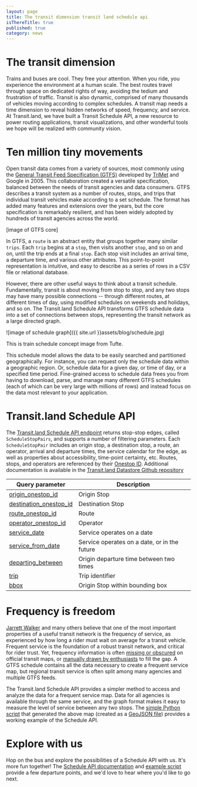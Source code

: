 ```yaml
---
layout: page
title: The transit dimension transit land schedule api
isThereTitle: true
published: true
category: news
---
```

# The transit dimension

Trains and buses are cool. They free your attention. When you ride, you experience the environment at a human scale. The best routes travel through space on dedicated rights of way, avoiding the tedium and frustration of traffic. Transit is also dynamic, comprised of many thousands of vehicles moving according to complex schedules. A transit map needs a time dimension to reveal hidden networks of speed, frequency, and service. At Transit.land, we have built a Transit Schedule API, a new resource to power routing applications, transit visualizations, and other wonderful tools we hope will be realized with community vision.



# Ten million tiny movements

Open transit data comes from a variety of sources, most commonly using the [General Transit Feed Specification (GTFS)](https://developers.google.com/transit/gtfs/reference?hl=en) developed by [TriMet](http://trimet.org/) and Google in 2005. This collaboration created a versatile specification, balanced between the needs of transit agencies and data consumers. GTFS describes a transit system as a number of routes, stops, and trips that individual transit vehicles make according to a set schedule. The format has added many features and extensions over the years, but the core specification is remarkably resilient, and has been widely adopted by hundreds of transit agencies across the world.

<!-- more -->

[image of GTFS core]

In GTFS, a `route` is an abstract entity that groups together many similar `trips`. Each `trip` begins at a `stop`, then visits another `stop`, and so on and on, until the trip ends at a final `stop`. Each stop visit includes an arrival time, a departure time, and various other attributes. This point-to-point representation is intuitive, and easy to describe as a series of rows in a CSV file or relational database.

However, there are other useful ways to think about a transit schedule. Fundamentally, transit is about moving from stop to stop, and any two stops may have many possible connections -- through different routes, at different times of day, using modified schedules on weekends and holidays, and so on. The Transit.land Schedule API transforms GTFS schedule data into a set of connections between stops, representing the transit network as a large directed graph.

![image of schedule graph]({{ site.url }}assets/blog/schedule.jpg)

<p class = "caption"> This is train schedule concept image from Tufte. </p>

This schedule model allows the data to be easily searched and partitioned geographically. For instance, you can request only the schedule data within a geographic region. Or, schedule data for a given day, or time of day, or a specified time period. Fine-grained access to schedule data frees you from having to download, parse, and manage many different GTFS schedules (each of which can be very large with millions of rows) and instead focus on the data most relevant to your application.



# Transit.land Schedule API

The [Transit.land Schedule API endpoint](http://dev.transit.land/api/v1/schedule_stop_pairs) returns stop-stop edges, called `ScheduleStopPairs`, and supports a number of filtering parameters. Each `ScheduleStopPair` includes an origin stop, a destination stop, a route, an operator, arrival and departure times, the service calendar for the edge, as well as properties about accessibility, time-point certainty, etc. Routes, stops, and operators are referenced by their [Onestop ID](https://github.com/transitland/onestop-id-scheme/blob/master/introduction.md). Additional documentation is available in the [Transit.land Datastore Github repository](https://github.com/transitland/transitland-datastore/blob/master/doc/schedule_api.md)


| Query parameter        | Description |
|------------------------|-------------|
| [origin_onestop_id](http://dev.transit.land/api/v1/schedule_stop_pairs?origin_onestop_id=s-9q8znb12j1-embarcadero) | Origin Stop |
| [destination_onestop_id](http://dev.transit.land/api/v1/schedule_stop_pairs?destination_onestop_id=s-9q8yyxq427-montgomeryst) | Destination Stop |
| [route_onestop_id](http://dev.transit.land/api/v1/schedule_stop_pairs?route_onestop_id=r-9q8y-n) | Route |
| [operator_onestop_id](http://dev.transit.land/api/v1/schedule_stop_pairs?operator_onestop_id=o-9q9-bart) | Operator |  |
| [service_date](http://dev.transit.land/api/v1/schedule_stop_pairs?date=2015-08-21) | Service operates on a date |
| [service_from_date](http://dev.transit.land/api/v1/schedule_stop_pairs?service_from_date=2015-10-21) | Service operates on a date, or in the future |
| [departing_between](http://dev.transit.land/api/v1/schedule_stop_pairs?departing_betweem=09:00:00,09:10:00) | Origin departure time between two times |
| [trip](http://dev.transit.land/api/v1/schedule_stop_pairs?trip=03SFO11SUN) | Trip identifier |
| [bbox](http://dev.transit.land/api/v1/schedule_stop_pairs?bbox=-122.4,37.7,-122.4,30.8) | Origin Stop within bounding box |

# Frequency is freedom

[Jarrett Walker](http://www.humantransit.org/frequent-networks/) and many others believe that one of the most important properties of a useful transit network is the frequency of service, as experienced by how long a rider must wait on average for a transit vehicle. Frequent service is the foundation of a robust transit network, and critical for rider trust. Yet, frequency information is often [missing or obscured](https://www.sfmta.com/projects-planning/projects/new-muni-map) on official transit maps, or [manually drawn by enthusiasts](http://calurbanist.com/east-bay-frequent-transit/) to fill the gap. A GTFS schedule contains all the data necessary to create a frequent service map, but regional transit service is often split among many agencies and multiple GTFS feeds.


The Transit.land Schedule API provides a simpler method to access and analyze the data for a frequent service map. Data for all agencies is available through the same service, and the graph format makes it easy to measure the level of service between any two stops. The [simple Python script]() that generated the above map (created as a [GeoJSON file]()) provides a working example of the Schedule API.

# Explore with us

Hop on the bus and explore the possibilities of a Schedule API with us. It's more fun together! The [Schedule API documentation]() and [example script]() provide a few departure points, and we'd love to hear where you'd like to go next.
